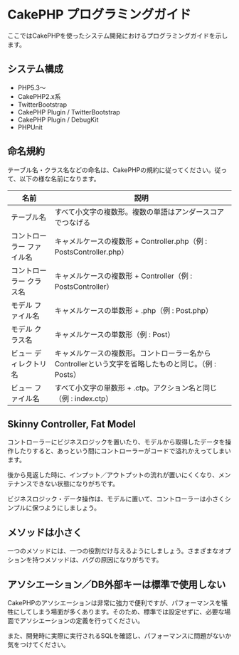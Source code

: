 # CakePHP プログラミングガイド

ここではCakePHPを使ったシステム開発におけるプログラミングガイドを示します。

## システム構成

- PHP5.3〜
- CakePHP2.x系
- TwitterBootstrap
- CakePHP Plugin / TwitterBootstrap
- CakePHP Plugin / DebugKit
- PHPUnit

## 命名規約

テーブル名・クラス名などの命名は、CakePHPの規約に従ってください。従って、以下の様な名前になります。

|名前|説明|
| ---- | ---- |
|テーブル名|すべて小文字の複数形。複数の単語はアンダースコアでつなげる|
|コントローラー ファイル名|キャメルケースの複数形 + Controller.php（例 : PostsController.php）|
|コントローラー クラス名|キャメルケースの複数形 + Controller（例 : PostsController）|
|モデル ファイル名|キャメルケースの単数形 + .php（例 : Post.php）|
|モデル クラス名|キャメルケースの単数形（例 : Post）|
|ビュー ディレクトリ名|キャメルケースの複数形。コントローラー名からControllerという文字を省略したものと同じ。（例 : Posts）|
|ビュー ファイル名|すべて小文字の単数形 + .ctp。アクション名と同じ（例 : index.ctp）|

## Skinny Controller, Fat Model

コントローラーにビジネスロジックを置いたり、モデルから取得したデータを操作したりすると、あっという間にコントローラーがコードで溢れかえってしまいます。

後から見返した時に、インプット／アウトプットの流れが置いにくくなり、メンテナンスできない状態になりがちです。

ビジネスロジック・データ操作は、モデルに置いて、コントローラーは小さくシンプルに保つようにしましょう。

## メソッドは小さく

一つのメソッドには、一つの役割だけ与えるようにしましょう。さまざまなオプションを持つメソッドは、バグの原因になりがちです。

## アソシエーション／DB外部キーは標準で使用しない

CakePHPのアソシエーションは非常に強力で便利ですが、パフォーマンスを犠牲にしてしまう場面が多くあります。そのため、標準では設定せずに、必要な場面でアソシエーションの定義を行ってください。

また、開発時に実際に実行されるSQLを確認し、パフォーマンスに問題がないか気をつけてください。
